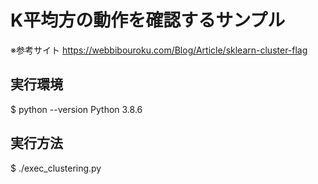 # K平均方の動作を確認するサンプル

※参考サイト
https://webbibouroku.com/Blog/Article/sklearn-cluster-flag

## 実行環境
$ python --version
Python 3.8.6

## 実行方法
$ ./exec_clustering.py


